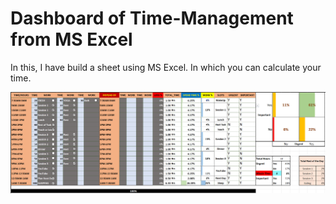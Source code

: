 # Dashboard of Time-Management from MS Excel
In this, I have build a sheet using MS Excel. In which you can calculate your time.

![](https://github.com/saurabh7310/Time-Management/blob/main/Time%20Management.png)
